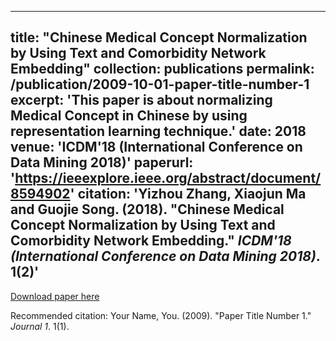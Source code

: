 
---
title: "Chinese Medical Concept Normalization by Using Text and Comorbidity Network Embedding"
collection: publications
permalink: /publication/2009-10-01-paper-title-number-1
excerpt: 'This paper is about normalizing Medical Concept in Chinese by using representation learning technique.'
date: 2018
venue: 'ICDM'18 (International Conference on Data Mining 2018)'
paperurl: 'https://ieeexplore.ieee.org/abstract/document/8594902'
citation: 'Yizhou Zhang, Xiaojun Ma and Guojie Song. (2018). &quot;Chinese Medical Concept Normalization by Using Text and Comorbidity Network Embedding.&quot; <i>ICDM'18 (International Conference on Data Mining 2018)</i>. 1(2)'
---

[Download paper here](http://academicpages.github.io/files/paper1.pdf)

Recommended citation: Your Name, You. (2009). "Paper Title Number 1." <i>Journal 1</i>. 1(1).
